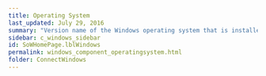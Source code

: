 ```yaml
---
title: Operating System
last_updated: July 29, 2016
summary: "Version name of the Windows operating system that is installed on the target machine."
sidebar: c_windows_sidebar
id: SoWHomePage.lblWindows
permalink: windows_component_operatingsystem.html
folder: ConnectWindows
---
```


